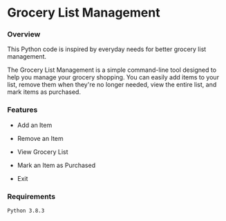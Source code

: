 # Grocery List Management


### Overview
This Python code is inspired by everyday needs for better grocery list management.

The Grocery List Management is a simple command-line tool designed to help you manage your grocery shopping. You can easily add items to your list, remove them when they're no longer needed, view the entire list, and mark items as purchased.

### Features

- Add an Item

- Remove an Item

- View Grocery List

- Mark an Item as Purchased

- Exit

### Requirements

    Python 3.8.3
